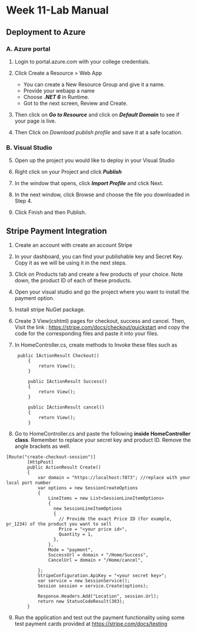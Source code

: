 # Week 11-Lab Manual
## Deployment to Azure

### A. Azure portal
1. Login to portal.azure.com with your college credentials.
2. Click Create a Resource >  Web App
    - You can create a New Resource Group and give it a name.
    - Provide your webapp a name
    - Choose ***.NET 6*** in Runtime. 
    - Got to the next screen, Review and Create.
3. Then click on ***Go to Resource*** and click on ***Default Domain*** to see if your page is live.

4. Then Click on *Download publish profile* and save it at a safe location.

### B. Visual Studio

5. Open up the project you would like to deploy in your Visual Studio

6. Right click on your Project and click ***Publish***


7. In the window that opens, click ***Import Profile*** and click Next.

8. In the next window, click Browse and choose the file you downloaded in Step 4.

9. Click Finish and then Publish.

## Stripe Payment Integration

1. Create an account with create an account Stripe

2. In your dashboard, you can find your publishable key and Secret Key. Copy it as we will be using it in the next steps. 

3. Click on Products tab and create a few products of your choice. Note down, the product ID of each of these products. 

4. Open your visual studio and go the project where you want to install the payment option.

5. Install stripe NuGet package.

6. Create 3 View(cshtml) pages for checkout, success and cancel. Then, Visit the link : https://stripe.com/docs/checkout/quickstart and copy the code for the corresponding files and paste it into your files.

7. In HomeController.cs, create methods to Invoke these files such as

   ```
    public IActionResult Checkout()
        {
            return View();
        }

        public IActionResult Success()
        {
            return View();
        }

        public IActionResult cancel()
        {
            return View();
        }
   ``` 

9.  Go to HomeController.cs and paste the following **inside HomeController class**. Remember to replace your secret key and product ID. Remove the angle brackets as well.

```
[Route("create-checkout-session")]
        [HttpPost]
        public ActionResult Create()
        {
            var domain = "https://localhost:7073"; //replace with your local port number
            var options = new SessionCreateOptions
            {
                LineItems = new List<SessionLineItemOptions>
                {
                  new SessionLineItemOptions
                  {
                    // Provide the exact Price ID (for example, pr_1234) of the product you want to sell
                    Price = "<your price id>",
                    Quantity = 1,
                  },
                },
                Mode = "payment",
                SuccessUrl = domain + "/Home/Success",
                CancelUrl = domain + "/Home/cancel",
                
            };
            StripeConfiguration.ApiKey = "<your secret key>";
            var service = new SessionService();
            Session session = service.Create(options);

            Response.Headers.Add("Location", session.Url);
            return new StatusCodeResult(303);
        }
```

9. Run the application and test out the payment functionality using some test payment cards provided at https://stripe.com/docs/testing

